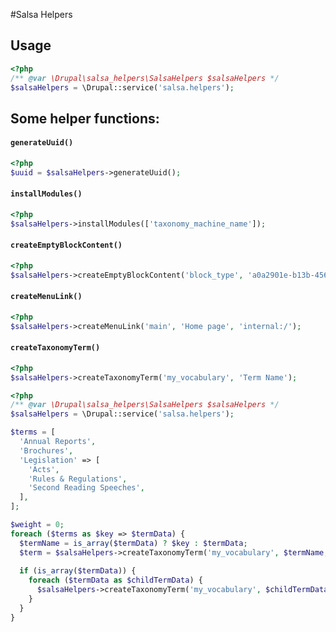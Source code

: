 #Salsa Helpers
## Usage
```php
<?php
/** @var \Drupal\salsa_helpers\SalsaHelpers $salsaHelpers */
$salsaHelpers = \Drupal::service('salsa.helpers');
```

## Some helper functions:
#### ```generateUuid()``` 
```php
<?php
$uuid = $salsaHelpers->generateUuid();
```
#### ```installModules()```
```php
<?php
$salsaHelpers->installModules(['taxonomy_machine_name']);
```
#### ```createEmptyBlockContent()```
```php
<?php
$salsaHelpers->createEmptyBlockContent('block_type', 'a0a2901e-b13b-456a-a7fb-ba65abe9731a', 'My Block');
```
#### ```createMenuLink()```
```php
<?php
$salsaHelpers->createMenuLink('main', 'Home page', 'internal:/');
```
#### ```createTaxonomyTerm()```
```php
<?php
$salsaHelpers->createTaxonomyTerm('my_vocabulary', 'Term Name');
```

```php
<?php
/** @var \Drupal\salsa_helpers\SalsaHelpers $salsaHelpers */
$salsaHelpers = \Drupal::service('salsa.helpers');

$terms = [
  'Annual Reports',
  'Brochures',
  'Legislation' => [
    'Acts',
    'Rules & Regulations',
    'Second Reading Speeches',
  ],
];

$weight = 0;
foreach ($terms as $key => $termData) {
  $termName = is_array($termData) ? $key : $termData;
  $term = $salsaHelpers->createTaxonomyTerm('my_vocabulary', $termName, 0, $weight++);
  
  if (is_array($termData)) {
    foreach ($termData as $childTermData) {
      $salsaHelpers->createTaxonomyTerm('my_vocabulary', $childTermData, $term->id(), $weight++);
    }
  }
}
```
